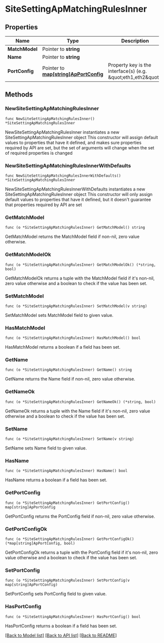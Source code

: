 # SiteSettingApMatchingRulesInner

## Properties

Name | Type | Description | Notes
------------ | ------------- | ------------- | -------------
**MatchModel** | Pointer to **string** |  | [optional] 
**Name** | Pointer to **string** |  | [optional] 
**PortConfig** | Pointer to [**map[string]ApPortConfig**](ApPortConfig.md) | Property key is the interface(s) (e.g. \&quot;eth1,eth2\&quot;) | [optional] 

## Methods

### NewSiteSettingApMatchingRulesInner

`func NewSiteSettingApMatchingRulesInner() *SiteSettingApMatchingRulesInner`

NewSiteSettingApMatchingRulesInner instantiates a new SiteSettingApMatchingRulesInner object
This constructor will assign default values to properties that have it defined,
and makes sure properties required by API are set, but the set of arguments
will change when the set of required properties is changed

### NewSiteSettingApMatchingRulesInnerWithDefaults

`func NewSiteSettingApMatchingRulesInnerWithDefaults() *SiteSettingApMatchingRulesInner`

NewSiteSettingApMatchingRulesInnerWithDefaults instantiates a new SiteSettingApMatchingRulesInner object
This constructor will only assign default values to properties that have it defined,
but it doesn't guarantee that properties required by API are set

### GetMatchModel

`func (o *SiteSettingApMatchingRulesInner) GetMatchModel() string`

GetMatchModel returns the MatchModel field if non-nil, zero value otherwise.

### GetMatchModelOk

`func (o *SiteSettingApMatchingRulesInner) GetMatchModelOk() (*string, bool)`

GetMatchModelOk returns a tuple with the MatchModel field if it's non-nil, zero value otherwise
and a boolean to check if the value has been set.

### SetMatchModel

`func (o *SiteSettingApMatchingRulesInner) SetMatchModel(v string)`

SetMatchModel sets MatchModel field to given value.

### HasMatchModel

`func (o *SiteSettingApMatchingRulesInner) HasMatchModel() bool`

HasMatchModel returns a boolean if a field has been set.

### GetName

`func (o *SiteSettingApMatchingRulesInner) GetName() string`

GetName returns the Name field if non-nil, zero value otherwise.

### GetNameOk

`func (o *SiteSettingApMatchingRulesInner) GetNameOk() (*string, bool)`

GetNameOk returns a tuple with the Name field if it's non-nil, zero value otherwise
and a boolean to check if the value has been set.

### SetName

`func (o *SiteSettingApMatchingRulesInner) SetName(v string)`

SetName sets Name field to given value.

### HasName

`func (o *SiteSettingApMatchingRulesInner) HasName() bool`

HasName returns a boolean if a field has been set.

### GetPortConfig

`func (o *SiteSettingApMatchingRulesInner) GetPortConfig() map[string]ApPortConfig`

GetPortConfig returns the PortConfig field if non-nil, zero value otherwise.

### GetPortConfigOk

`func (o *SiteSettingApMatchingRulesInner) GetPortConfigOk() (*map[string]ApPortConfig, bool)`

GetPortConfigOk returns a tuple with the PortConfig field if it's non-nil, zero value otherwise
and a boolean to check if the value has been set.

### SetPortConfig

`func (o *SiteSettingApMatchingRulesInner) SetPortConfig(v map[string]ApPortConfig)`

SetPortConfig sets PortConfig field to given value.

### HasPortConfig

`func (o *SiteSettingApMatchingRulesInner) HasPortConfig() bool`

HasPortConfig returns a boolean if a field has been set.


[[Back to Model list]](../README.md#documentation-for-models) [[Back to API list]](../README.md#documentation-for-api-endpoints) [[Back to README]](../README.md)


